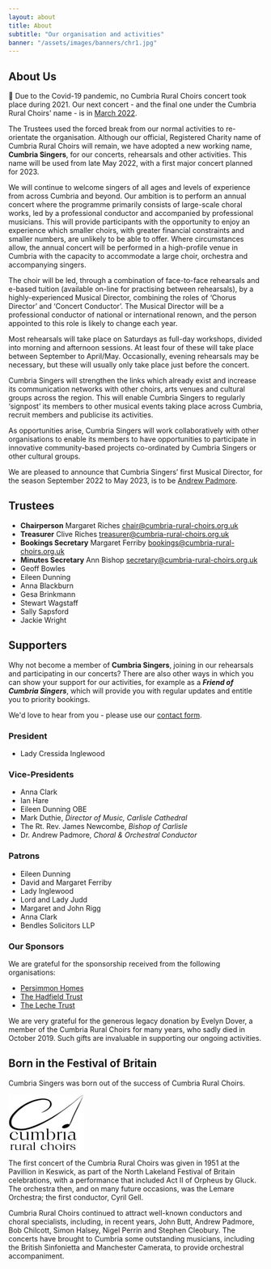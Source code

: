 ```yaml
---
layout: about
title: About
subtitle: "Our organisation and activities"
banner: "/assets/images/banners/chr1.jpg"
---
```


## About Us


:art:&nbsp;Due to the Covid-19 pandemic, no Cumbria Rural Choirs concert took place during 2021.  Our next concert - and the final one under the Cumbria Rural Choirs' name - is in [March 2022](https://www.cumbria-rural-choirs.org.uk/posts/2022/).

The Trustees used the forced break from our normal activities to re-orientate the organisation.  Although our official, Registered Charity name of Cumbria Rural Choirs will remain, we have adopted a new working name, **Cumbria Singers**, for our concerts, rehearsals and other activities.   This name will be used from late May 2022, with a first major concert planned for 2023.

We will continue to welcome singers of all ages and levels of experience from across Cumbria and beyond.  Our ambition is to perform an annual concert where the programme primarily consists of large-scale choral works, led by a professional conductor and accompanied by professional musicians.  This will provide participants with the opportunity to enjoy an experience which smaller choirs, with greater financial constraints and smaller numbers, are unlikely to be able to offer.   Where circumstances allow, the annual concert will be performed in a high-profile venue in Cumbria with the capacity to accommodate a large choir, orchestra and accompanying singers.

The choir will be led, through a combination of face-to-face rehearsals and e-based tuition (available on-line for practising between rehearsals), by a highly-experienced Musical Director, combining the roles of ‘Chorus Director’ and ‘Concert Conductor’.   The Musical Director will be a professional conductor of national or international renown, and the person appointed to this role is likely to change each year.

Most rehearsals will take place on Saturdays as full-day workshops, divided into morning and afternoon sessions.  At least four of these will take place between September to April/May. Occasionally, evening rehearsals may be necessary, but these will usually only take place just before the concert.

Cumbria Singers will strengthen the links which already exist and increase its communication networks with other choirs, arts venues and cultural groups across the region.  This will enable Cumbria Singers to regularly ‘signpost’ its members to other musical events taking place across Cumbria, recruit members and publicise its activities.

As opportunities arise, Cumbria Singers will work collaboratively with other organisations to enable its members to have opportunities to participate in innovative community-based projects co-ordinated by Cumbria Singers or other cultural groups.

We are pleased to announce that Cumbria Singers’ first Musical Director, for the season September 2022 to  May 2023, is to be [Andrew Padmore](https://drapadmore.co.uk/).

## **Trustees**

* **Chairperson**	Margaret Riches  <chair@cumbria-rural-choirs.org.uk>	
* **Treasurer** 	Clive Riches 	<treasurer@cumbria-rural-choirs.org.uk>
* **Bookings Secretary** 	Margaret Ferriby <bookings@cumbria-rural-choirs.org.uk>	
* **Minutes Secretary** 	Ann Bishop 	<secretary@cumbria-rural-choirs.org.uk>
* Geoff Bowles
* Eileen Dunning
* Anna Blackburn
* Gesa Brinkmann
* Stewart Wagstaff
* Sally Sapsford
* Jackie Wright


## **Supporters**

Why not become a member of **Cumbria Singers**, joining in our rehearsals and participating in our concerts?    There are also other ways in which you can show your support for our activities, for example as a _**Friend of Cumbria Singers**_, which will provide you with regular updates and entitle you to priority bookings.    

We'd love to hear from you - please use our [contact form](/contact.html).


### President

- Lady Cressida Inglewood

### Vice-Presidents

- Anna Clark
- Ian Hare
- Eileen Dunning OBE
- Mark Duthie, *Director of Music, Carlisle Cathedral*
- The Rt. Rev. James Newcombe, *Bishop of Carlisle*
- Dr. Andrew Padmore, *Choral & Orchestral Conductor*

### Patrons

- Eileen Dunning
- David and Margaret Ferriby
- Lady Inglewood
- Lord and Lady Judd
- Margaret and John Rigg
- Anna Clark
- Bendles Solicitors LLP

### Our Sponsors

We are grateful for the sponsorship received from the following organisations:

- [Persimmon Homes](https://www.persimmonhomes.com/)
- [The Hadfield Trust](http://hadfieldtrust.org.uk/)
- [The Leche Trust](http://www.lechetrust.org)

We are very grateful for the generous legacy donation by Evelyn Dover, a member of the Cumbria Rural Choirs for many years, who sadly died in October 2019.    Such gifts are invaluable in supporting our ongoing activities.

## Born in the Festival of Britain

Cumbria Singers was born out of the success of Cumbria Rural Choirs.

![Cumbria Rural Choirs logo](/assets/images/logos/crclogo_newsmall.jpg)

The first concert of the Cumbria Rural Choirs was given in 1951 at the Pavillion in Keswick, as part of the North Lakeland Festival of Britain celebrations, with a performance that included Act II of Orpheus by Gluck. The orchestra then, and on many future occasions, was the Lemare Orchestra; the first conductor, Cyril Gell.

Cumbria Rural Choirs continued to attract well-known conductors and choral specialists, including, in recent years, John Butt, Andrew Padmore, Bob Chilcott, Simon Halsey, Nigel Perrin and Stephen Cleobury.    The concerts have brought to Cumbria some outstanding musicians, including the British Sinfonietta and Manchester Camerata, to provide orchestral accompaniment.
